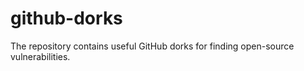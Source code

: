# github-dorks
The repository contains useful GitHub dorks for finding open-source vulnerabilities.
